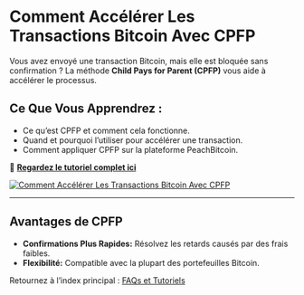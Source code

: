 # Comment Accélérer Les Transactions Bitcoin Avec CPFP

Vous avez envoyé une transaction Bitcoin, mais elle est bloquée sans confirmation ? La méthode **Child Pays for Parent (CPFP)** vous aide à accélérer le processus.  

## **Ce Que Vous Apprendrez :**
- Ce qu’est CPFP et comment cela fonctionne.  
- Quand et pourquoi l’utiliser pour accélérer une transaction.  
- Comment appliquer CPFP sur la plateforme PeachBitcoin.  

🔗 **[Regardez le tutoriel complet ici](https://www.youtube.com/watch?v=24OtQkL0CxU)**  

[![Comment Accélérer Les Transactions Bitcoin Avec CPFP](https://img.youtube.com/vi/24OtQkL0CxU/0.jpg)](https://www.youtube.com/watch?v=24OtQkL0CxU)  

---

## **Avantages de CPFP**
- **Confirmations Plus Rapides:** Résolvez les retards causés par des frais faibles.  
- **Flexibilité:** Compatible avec la plupart des portefeuilles Bitcoin.  

Retournez à l’index principal : [FAQs et Tutoriels](/faq/tutorials)
